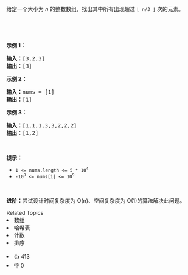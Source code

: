 <p>给定一个大小为&nbsp;<em>n&nbsp;</em>的整数数组，找出其中所有出现超过&nbsp;<code>⌊ n/3 ⌋</code>&nbsp;次的元素。</p>

<p>&nbsp;</p>

<p>&nbsp;</p>

<p><strong>示例&nbsp;1：</strong></p>

<pre>
<strong>输入：</strong>[3,2,3]
<strong>输出：</strong>[3]</pre>

<p><strong>示例 2：</strong></p>

<pre>
<strong>输入：</strong>nums = [1]
<strong>输出：</strong>[1]
</pre>

<p><strong>示例 3：</strong></p>

<pre>
<strong>输入：</strong>[1,1,1,3,3,2,2,2]
<strong>输出：</strong>[1,2]</pre>

<p>&nbsp;</p>

<p><strong>提示：</strong></p>

<ul>
	<li><code>1 &lt;= nums.length &lt;= 5 * 10<sup>4</sup></code></li>
	<li><code>-10<sup>9</sup> &lt;= nums[i] &lt;= 10<sup>9</sup></code></li>
</ul>

<p>&nbsp;</p>

<p><strong>进阶：</strong>尝试设计时间复杂度为 O(n)、空间复杂度为 O(1)的算法解决此问题。</p>
<div><div>Related Topics</div><div><li>数组</li><li>哈希表</li><li>计数</li><li>排序</li></div></div><br><div><li>👍 413</li><li>👎 0</li></div>